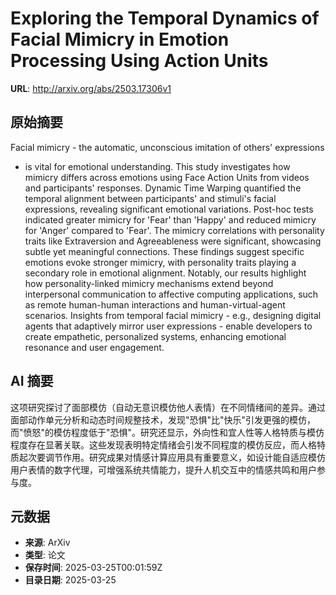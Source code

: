 # Exploring the Temporal Dynamics of Facial Mimicry in Emotion Processing Using Action Units

**URL**: http://arxiv.org/abs/2503.17306v1

## 原始摘要

Facial mimicry - the automatic, unconscious imitation of others' expressions
- is vital for emotional understanding. This study investigates how mimicry
differs across emotions using Face Action Units from videos and participants'
responses. Dynamic Time Warping quantified the temporal alignment between
participants' and stimuli's facial expressions, revealing significant emotional
variations. Post-hoc tests indicated greater mimicry for 'Fear' than 'Happy'
and reduced mimicry for 'Anger' compared to 'Fear'. The mimicry correlations
with personality traits like Extraversion and Agreeableness were significant,
showcasing subtle yet meaningful connections. These findings suggest specific
emotions evoke stronger mimicry, with personality traits playing a secondary
role in emotional alignment. Notably, our results highlight how
personality-linked mimicry mechanisms extend beyond interpersonal communication
to affective computing applications, such as remote human-human interactions
and human-virtual-agent scenarios. Insights from temporal facial mimicry -
e.g., designing digital agents that adaptively mirror user expressions - enable
developers to create empathetic, personalized systems, enhancing emotional
resonance and user engagement.


## AI 摘要

这项研究探讨了面部模仿（自动无意识模仿他人表情）在不同情绪间的差异。通过面部动作单元分析和动态时间规整技术，发现"恐惧"比"快乐"引发更强的模仿，而"愤怒"的模仿程度低于"恐惧"。研究还显示，外向性和宜人性等人格特质与模仿程度存在显著关联。这些发现表明特定情绪会引发不同程度的模仿反应，而人格特质起次要调节作用。研究成果对情感计算应用具有重要意义，如设计能自适应模仿用户表情的数字代理，可增强系统共情能力，提升人机交互中的情感共鸣和用户参与度。

## 元数据

- **来源**: ArXiv
- **类型**: 论文
- **保存时间**: 2025-03-25T00:01:59Z
- **目录日期**: 2025-03-25
